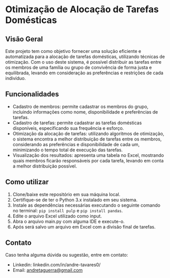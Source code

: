 # Otimização de Alocação de Tarefas Domésticas

## Visão Geral

Este projeto tem como objetivo fornecer uma solução eficiente e automatizada para a alocação de tarefas domésticas, utilizando técnicas de otimização. Com o uso deste sistema, é possível distribuir as tarefas entre os membros de uma família ou grupo de convivência de forma justa e equilibrada, levando em consideração as preferências e restrições de cada indivíduo.

## Funcionalidades

- Cadastro de membros: permite cadastrar os membros do grupo, incluindo informações como nome, disponibilidade e preferências de tarefas.
- Cadastro de tarefas: permite cadastrar as tarefas domésticas disponíveis, especificando sua frequência e esforço.
- Otimização da alocação de tarefas: utilizando algoritmos de otimização, o sistema encontra a melhor distribuição de tarefas entre os membros, considerando as preferências e disponibilidade de cada um, minimizando o tempo total de execução das tarefas.
- Visualização dos resultados: apresenta uma tabela no Excel, mostrando quais membros ficarão responsáveis por cada tarefa, levando em conta a melhor distribuição possível.

## Como utilizar

1. Clone/baixe este repositório em sua máquina local.
2. Certifique-se de ter o Python 3.x instalado em seu sistema.
3. Instale as dependências necessárias executando o seguinte comando no terminal: `pip install pulp` e `pip install pandas`.
4. Edite o arquivo Excel utilizado como input.
5. Abra o arquivo main.py com alguma IDE e execute-o.
6. Após será salvo um arquivo em Excel com a divisão final de tarefas.

## Contato

Caso tenha alguma dúvida ou sugestão, entre em contato:

- Linkedin: linkedin.com/in/andre-tavares0/
- Email: andretaguerra@gmail.com
